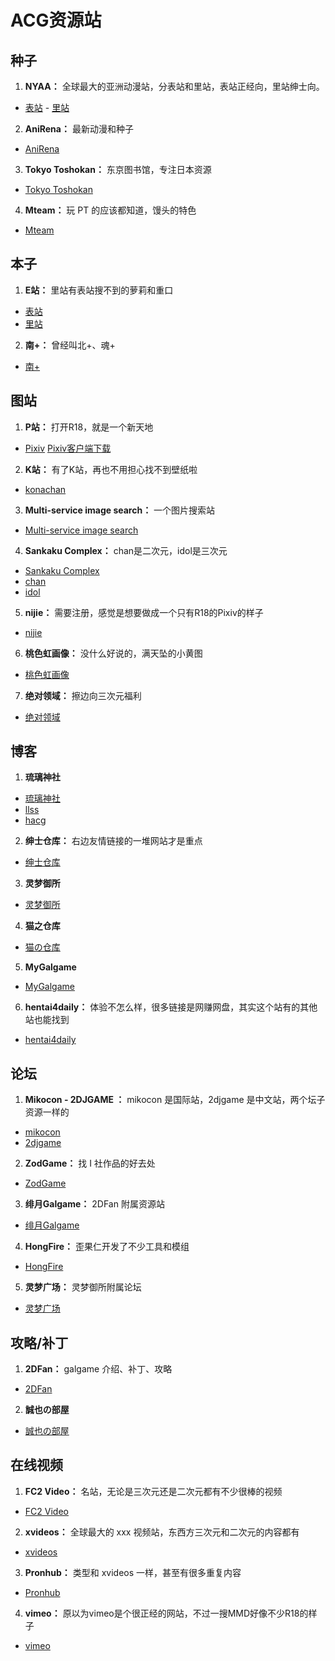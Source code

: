 # ACG资源站  
## 种子  
1. **NYAA：** 全球最大的亚洲动漫站，分表站和里站，表站正经向，里站绅士向。  
- [表站](https://nyaa.si/)  - [里站](https://sukebei.nyaa.si/)  
2. **AniRena：** 最新动漫和种子  
- [AniRena](https://www.anirena.com/)  
3. **Tokyo Toshokan：** 东京图书馆，专注日本资源  
- [Tokyo Toshokan](https://www.tokyotosho.info/)  
4. **Mteam：** 玩 PT 的应该都知道，馒头的特色  
- [Mteam](https://tp.m-team.cc/)  
## 本子  
1. **E站：** 里站有表站搜不到的萝莉和重口  
- [表站](https://e-hentai.org/)  
- [里站](https://exhentai.org/)  
2. **南+：** 曾经叫北+、魂+  
- [南+](https://www.south-plus.net/)  
## 图站  
1. **P站：** 打开R18，就是一个新天地  
- [Pixiv](https://www.pixiv.net/)  [Pixiv客户端下载]()  
2. **K站：** 有了K站，再也不用担心找不到壁纸啦  
- [konachan](http://konachan.com/)  
3. **Multi-service image search：** 一个图片搜索站  
- [Multi-service image search](http://iqdb.org/)  
4. **Sankaku Complex：** chan是二次元，idol是三次元  
- [Sankaku Complex](https://www.sankakucomplex.com/)  
- [chan](https://chan.sankakucomplex.com/)  
- [idol](https://idol.sankakucomplex.com/)  
5. **nijie：** 需要注册，感觉是想要做成一个只有R18的Pixiv的样子  
- [nijie](http://nijie.info/)  
6. **桃色虹画像：** 没什么好说的，满天坠的小黄图  
- [桃色虹画像](http://momoniji.com/)  
7. **绝对领域：** 擦边向三次元福利  
- [绝对领域](http://www.jdlingyu.fun/)  
## 博客  
1. **琉璃神社**  
- [琉璃神社](https://www.llss.pw/wp/)  
- [llss](https://www.llss.pw/)  
- [hacg](https://www.hacg.wiki/)  
2. **绅士仓库：** 右边友情链接的一堆网站才是重点  
- [绅士仓库](https://cangku.moe/)  
3. **灵梦御所**  
- [灵梦御所](https://blog.reimu.net/)  
4. **猫之仓库**  
- [猫の仓库](https://www.catacg.com/)  
5. **MyGalgame**  
- [MyGalgame](https://www.mygalgame.com/)  
6. **hentai4daily：** 体验不怎么样，很多链接是网赚网盘，其实这个站有的其他站也能找到  
- [hentai4daily](http://hentai4daily.com/)  
## 论坛  
1. **Mikocon - 2DJGAME ：** mikocon 是国际站，2djgame 是中文站，两个坛子资源一样的  
- [mikocon](http://bbs.mikocon.com/forum.php)  
- [2djgame](https://bbs4.2djgame.net/home/forum.php)  
2. **ZodGame：** 找 I 社作品的好去处  
- [ZodGame](https://www.zodgame.us/)  
3. **绯月Galgame：** 2DFan 附属资源站  
- [绯月Galgame](http://bbs.2dkf.com/)  
4. **HongFire：** 歪果仁开发了不少工具和模组  
- [HongFire](http://www.hongfire.com/forum/)  
5. **灵梦广场：** 灵梦御所附属论坛  
- [灵梦广场](https://acg.is/)  
## 攻略/补丁  
1. **2DFan：** galgame 介绍、补丁、攻略  
- [2DFan](https://www.2dfan.com/)  
2. **誠也の部屋**  
- [誠也の部屋](http://seiya-saiga.com/)  
## 在线视频  
1. **FC2 Video：** 名站，无论是三次元还是二次元都有不少很棒的视频  
- [FC2 Video](https://video.fc2.com/en/)  
2. **xvideos：** 全球最大的 xxx 视频站，东西方三次元和二次元的内容都有  
- [xvideos](http://www.xvideos.com/)  
3. **Pronhub：** 类型和 xvideos 一样，甚至有很多重复内容  
- [Pronhub](https://www.pornhub.com/)  
4. **vimeo：** 原以为vimeo是个很正经的网站，不过一搜MMD好像不少R18的样子  
- [vimeo](https://vimeo.com/)  